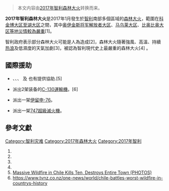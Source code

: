 > 本文内容由[2017年智利森林大火](https://zh.wikipedia.org/wiki/2017年智利森林大火)转换而来。


**2017年智利森林大火**是2017年1月發生於[智利](../Page/智利.md "wikilink")南部多個區域的[森林大火](../Page/山火.md "wikilink")，範圍在[科金博大区至](https://zh.wikipedia.org/wiki/科金博大区 "wikilink")[湖大区](../Page/湖大区.md "wikilink")之間，其中[奥伊金斯将军解放者大区](https://zh.wikipedia.org/wiki/奥伊金斯将军解放者大区 "wikilink")、[马乌莱大区](https://zh.wikipedia.org/wiki/马乌莱大区 "wikilink")、[比奥比奥大区等地災情較為嚴重](https://zh.wikipedia.org/wiki/比奥比奥大区 "wikilink")\[1\]。

智利政府表示部分森林大火可能是人為造成\[2\]，森林大火隨著強風、高溫、持續[热浪](../Page/热浪.md "wikilink")及低濕度的天氣加劇\[3\]，被認為智利現代史上最嚴重的森林大火\[4\] 。

## 國際援助

  - 、、、 及 也有提供協助.\[5\]

  - 派出2架装备的[C-130運輸機](../Page/C-130運輸機.md "wikilink")。\[6\]

  - 派出一架[伊留申-76](https://zh.wikipedia.org/wiki/伊留申-76 "wikilink")。

  - 派出一架[747超級滅火機](../Page/747超級滅火機.md "wikilink")。

## 參考文獻

[Category:智利灾难](https://zh.wikipedia.org/wiki/Category:智利灾难 "wikilink") [Category:2017年森林大火](https://zh.wikipedia.org/wiki/Category:2017年森林大火 "wikilink") [Category:2017年智利](https://zh.wikipedia.org/wiki/Category:2017年智利 "wikilink")

1.
2.
3.
4.
5.  [Massive Wildfire in Chile Kills Ten, Destroys Entire Town (PHOTOS)](https://sputniknews.com/latam/201701271050091128-chile-wildfire-destruction-death-disaster/)
6.  <https://www.tvnz.co.nz/one-news/world/chile-battles-worst-wildfire-in-countrys-history>